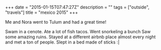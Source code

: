 +++
date = "2015-01-15T07:47:27Z"
description = ""
tags = ["outside", "travels"]
title = "mexico 2015"
+++

Me and Nora went to Tulum and had a great time!

Swam in a cenote.
Ate a lot of fish tacos.
Went snorkeling a bunch
Saw some amazing ruins.
Stayed at a different airbnb place almost every night and met a ton of people.
Slept in a bed made of sticks :|
